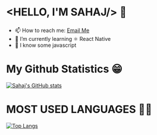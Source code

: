 # <HELLO, I'M SAHAJ/> 👋

### 

- 📫 How to reach me: [Email Me](mailto:sahajsinghsohal@gmail.com)
- 🌱 I’m currently learning ⚛️ React Native 
- 🐍 I know some javascript



# My Github Statistics 😁
[![Sahaj's GitHub stats](https://github-readme-stats.vercel.app/api?username=sahajsinngh)](https://github.com/anuraghazra/github-readme-stats)

# MOST USED LANGUAGES 🤷‍♀️
[![Top Langs](https://github-readme-stats.vercel.app/api/top-langs/?username=sahajsinngh)](https://github.com/anuraghazra/github-readme-stats)
